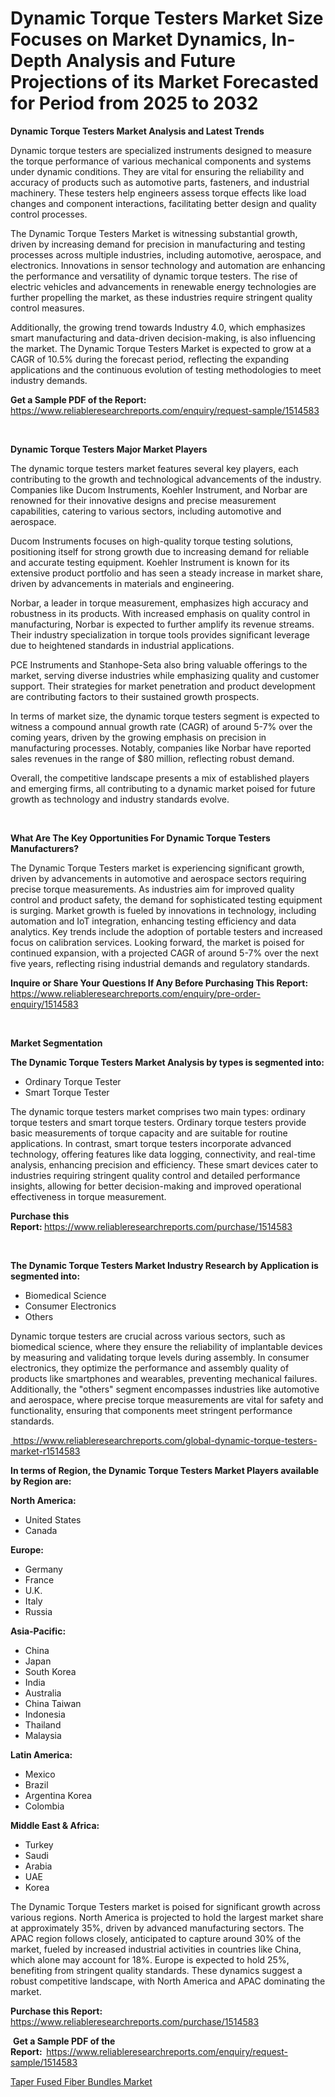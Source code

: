 <p><h1>Dynamic Torque Testers Market Size Focuses on Market Dynamics, In-Depth Analysis and Future Projections of its Market Forecasted for Period from 2025 to 2032</h1></p><p><strong>Dynamic Torque Testers Market Analysis and Latest Trends</strong></p>
<p><p>Dynamic torque testers are specialized instruments designed to measure the torque performance of various mechanical components and systems under dynamic conditions. They are vital for ensuring the reliability and accuracy of products such as automotive parts, fasteners, and industrial machinery. These testers help engineers assess torque effects like load changes and component interactions, facilitating better design and quality control processes.</p><p>The Dynamic Torque Testers Market is witnessing substantial growth, driven by increasing demand for precision in manufacturing and testing processes across multiple industries, including automotive, aerospace, and electronics. Innovations in sensor technology and automation are enhancing the performance and versatility of dynamic torque testers. The rise of electric vehicles and advancements in renewable energy technologies are further propelling the market, as these industries require stringent quality control measures.</p><p>Additionally, the growing trend towards Industry 4.0, which emphasizes smart manufacturing and data-driven decision-making, is also influencing the market. The Dynamic Torque Testers Market is expected to grow at a CAGR of 10.5% during the forecast period, reflecting the expanding applications and the continuous evolution of testing methodologies to meet industry demands.</p></p>
<p><strong>Get a Sample PDF of the Report:&nbsp;</strong> <a href="https://www.reliableresearchreports.com/enquiry/request-sample/1514583?utm_campaign=83&utm_medium=2&utm_source=Github&utm_content=ia&utm_term=17012025&utm_id=dynamic-torque-testers">https://www.reliableresearchreports.com/enquiry/request-sample/1514583</a></p>
<p>&nbsp;</p>
<p><strong>Dynamic Torque Testers Major Market Players</strong></p>
<p><p>The dynamic torque testers market features several key players, each contributing to the growth and technological advancements of the industry. Companies like Ducom Instruments, Koehler Instrument, and Norbar are renowned for their innovative designs and precise measurement capabilities, catering to various sectors, including automotive and aerospace.</p><p>Ducom Instruments focuses on high-quality torque testing solutions, positioning itself for strong growth due to increasing demand for reliable and accurate testing equipment. Koehler Instrument is known for its extensive product portfolio and has seen a steady increase in market share, driven by advancements in materials and engineering.</p><p>Norbar, a leader in torque measurement, emphasizes high accuracy and robustness in its products. With increased emphasis on quality control in manufacturing, Norbar is expected to further amplify its revenue streams. Their industry specialization in torque tools provides significant leverage due to heightened standards in industrial applications.</p><p>PCE Instruments and Stanhope-Seta also bring valuable offerings to the market, serving diverse industries while emphasizing quality and customer support. Their strategies for market penetration and product development are contributing factors to their sustained growth prospects.</p><p>In terms of market size, the dynamic torque testers segment is expected to witness a compound annual growth rate (CAGR) of around 5-7% over the coming years, driven by the growing emphasis on precision in manufacturing processes. Notably, companies like Norbar have reported sales revenues in the range of $80 million, reflecting robust demand.</p><p>Overall, the competitive landscape presents a mix of established players and emerging firms, all contributing to a dynamic market poised for future growth as technology and industry standards evolve.</p></p>
<p>&nbsp;</p>
<p><strong>What Are The Key Opportunities For Dynamic Torque Testers Manufacturers?</strong></p>
<p><p>The Dynamic Torque Testers market is experiencing significant growth, driven by advancements in automotive and aerospace sectors requiring precise torque measurements. As industries aim for improved quality control and product safety, the demand for sophisticated testing equipment is surging. Market growth is fueled by innovations in technology, including automation and IoT integration, enhancing testing efficiency and data analytics. Key trends include the adoption of portable testers and increased focus on calibration services. Looking forward, the market is poised for continued expansion, with a projected CAGR of around 5-7% over the next five years, reflecting rising industrial demands and regulatory standards.</p></p>
<p><strong>Inquire or Share Your Questions If Any Before Purchasing This Report:</strong> <a href="https://www.reliableresearchreports.com/enquiry/pre-order-enquiry/1514583?utm_campaign=83&utm_medium=2&utm_source=Github&utm_content=ia&utm_term=17012025&utm_id=dynamic-torque-testers">https://www.reliableresearchreports.com/enquiry/pre-order-enquiry/1514583</a></p>
<p>&nbsp;</p>
<p><strong>Market Segmentation</strong></p>
<p><strong>The Dynamic Torque Testers Market Analysis by types is segmented into:</strong></p>
<p><ul><li>Ordinary Torque Tester</li><li>Smart Torque Tester</li></ul></p>
<p><p>The dynamic torque testers market comprises two main types: ordinary torque testers and smart torque testers. Ordinary torque testers provide basic measurements of torque capacity and are suitable for routine applications. In contrast, smart torque testers incorporate advanced technology, offering features like data logging, connectivity, and real-time analysis, enhancing precision and efficiency. These smart devices cater to industries requiring stringent quality control and detailed performance insights, allowing for better decision-making and improved operational effectiveness in torque measurement.</p></p>
<p><strong>Purchase this Report:&nbsp;</strong><a href="https://www.reliableresearchreports.com/purchase/1514583?utm_campaign=83&utm_medium=2&utm_source=Github&utm_content=ia&utm_term=17012025&utm_id=dynamic-torque-testers">https://www.reliableresearchreports.com/purchase/1514583</a></p>
<p>&nbsp;</p>
<p><strong>The Dynamic Torque Testers Market Industry Research by Application is segmented into:</strong></p>
<p><ul><li>Biomedical Science</li><li>Consumer Electronics</li><li>Others</li></ul></p>
<p><p>Dynamic torque testers are crucial across various sectors, such as biomedical science, where they ensure the reliability of implantable devices by measuring and validating torque levels during assembly. In consumer electronics, they optimize the performance and assembly quality of products like smartphones and wearables, preventing mechanical failures. Additionally, the "others" segment encompasses industries like automotive and aerospace, where precise torque measurements are vital for safety and functionality, ensuring that components meet stringent performance standards.</p></p>
<p><a href="https://www.reliableresearchreports.com/global-dynamic-torque-testers-market-r1514583?utm_campaign=83&utm_medium=2&utm_source=Github&utm_content=ia&utm_term=17012025&utm_id=dynamic-torque-testers">&nbsp;https://www.reliableresearchreports.com/global-dynamic-torque-testers-market-r1514583</a></p>
<p><strong>In terms of Region, the Dynamic Torque Testers Market Players available by Region are:</strong></p>
<p>
    <p> <strong> North America: </strong>
        <ul>
            <li>United States</li>
            <li>Canada</li>
        </ul>
        </p> 
    <p> <strong> Europe: </strong>
        <ul>
            <li>Germany</li>
            <li>France</li>
            <li>U.K.</li>
            <li>Italy</li>
            <li>Russia</li>
        </ul>
        </p> 
    <p> <strong> Asia-Pacific: </strong>
        <ul>
            <li>China</li>
            <li>Japan</li>
            <li>South Korea</li>
            <li>India</li>
            <li>Australia</li>
            <li>China Taiwan</li>
            <li>Indonesia</li>
            <li>Thailand</li>
            <li>Malaysia</li>
        </ul>
        </p> 
    <p> <strong> Latin America: </strong>
        <ul>
            <li>Mexico</li>
            <li>Brazil</li>
            <li>Argentina Korea</li>
            <li>Colombia</li>
        </ul>
        </p> 
    <p> <strong> Middle East & Africa: </strong>
        <ul>
            <li>Turkey</li>
            <li>Saudi</li>
            <li>Arabia</li>
            <li>UAE</li>
            <li>Korea</li>
        </ul>
    </p>
    </p>
<p><p>The Dynamic Torque Testers market is poised for significant growth across various regions. North America is projected to hold the largest market share at approximately 35%, driven by advanced manufacturing sectors. The APAC region follows closely, anticipated to capture around 30% of the market, fueled by increased industrial activities in countries like China, which alone may account for 18%. Europe is expected to hold 25%, benefiting from stringent quality standards. These dynamics suggest a robust competitive landscape, with North America and APAC dominating the market.</p></p>
<p><strong>Purchase this Report: </strong><a href="https://www.reliableresearchreports.com/purchase/1514583?utm_campaign=83&utm_medium=2&utm_source=Github&utm_content=ia&utm_term=17012025&utm_id=dynamic-torque-testers">https://www.reliableresearchreports.com/purchase/1514583</a></p>
<p>&nbsp;<strong>Get a Sample PDF of the Report:&nbsp;&nbsp;</strong><a href="https://www.reliableresearchreports.com/enquiry/request-sample/1514583?utm_campaign=83&utm_medium=2&utm_source=Github&utm_content=ia&utm_term=17012025&utm_id=dynamic-torque-testers">https://www.reliableresearchreports.com/enquiry/request-sample/1514583</a></p>
<p><strong></strong></p>
<p><p><a href="https://github.com/mharielmesa/Market-Research-Report-List-5/blob/main/taper-fused-fiber-bundles-market.md?utm_campaign=83&utm_medium=2&utm_source=Github&utm_content=ia&utm_term=17012025&utm_id=dynamic-torque-testers">Taper Fused Fiber Bundles Market</a></p></p>